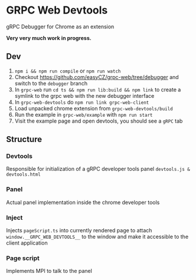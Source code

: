 # GRPC Web Devtools
gRPC Debugger for Chrome as an extension

**Very very much work in progress.**

## Dev
1. `npm i && npm run compile` or `npm run watch`
2. Checkout https://github.com/easyCZ/grpc-web/tree/debugger and switch to the `debugger` branch
3. In `grpc-web` run `cd ts && npm run lib:build && npm link` to create a symlink to the grpc web with the new debugger interface
4. In `grpc-web-devtools` do `npm run link grpc-web-client`
5. Load unpacked chrome extension from `grpc-web-devtools/build`
6. Run the example in `grpc-web/example` with `npm run start`
7. Visit the example page and open devtools, you should see a `gRPC` tab


## Structure

### Devtools
Responsible for initialization of a gRPC developer tools panel `devtools.js & devtools.html`

### Panel
Actual panel implementation inside the chrome developer tools

### Inject
Injects `pageScript.ts` into currently rendered page to attach `window.__GRPC_WEB_DEVTOOLS__` to the window and make it accessible to the client application

### Page script
Implements MPI to talk to the panel


